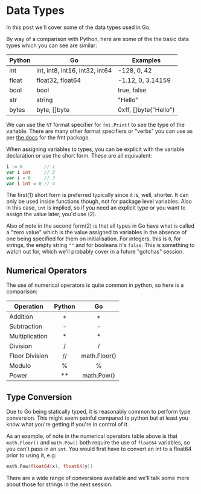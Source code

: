 # Data Types

In this post we'll cover some of the data types used in Go.

By way of a comparison with Python, here are some of the the basic data types which you can see are similar:

| Python | Go                             | Examples              |
| ------ | ------------------------------ | --------------------- |
| int    | int, int8, int16, int32, int64 | -128, 0, 42           |
| float  | float32, float64               | -1.12, 0, 3.14159     |
| bool   | bool                           | true, false           |
| str    | string                         | "Hello"               |
| bytes  | byte, []byte                   | 0xff, []byte("Hello") |

We can use the `%T` format specifier for `fmt.Printf` to see the type of the variable. There are many other format specifiers or "verbs" you can use as per [the docs](https://pkg.go.dev/fmt) for the fmt package.

When assigning variables to types, you can be explicit with the variable declaration or use the short form.  These are all equivalent:

```go
i := 0        // 1
var i int     // 2
var i = 0     // 3
var i int = 0 // 4
```

The first(1) short form is preferred typically since it is, well, shorter.  It can only be used inside functions though, not for package level variables.  Also in this case, `int` is implied, so if you need an explicit type or you want to assign the value later, you'd use (2).

Also of note in the second form(2) is that all types in Go have what is called a "zero value" which is the value assigned to variables in the absence of one being specified for them on initialisation.  For integers, this is `0`, for strings, the empty string `""` and for booleans it's `false`.  This is something to watch out for, which we'll probably cover in a future "gotchas" session.

## Numerical Operators

The use of numerical operators is quite common in python, so here is a comparison:


| Operation      | Python | Go  |
| -------------- | :----: | :---: |
| Addition       |   +    | +
| Subtraction    |   -    | -
| Multiplication |   *    | *
| Division       |   /    | /
| Floor Division  |   //   | math.Floor()
| Modulo         |   %    | %
| Power          |   **   | math.Pow()

## Type Conversion

Due to Go being statically typed, it is reasonably common to perform type conversion.  This might seem painful compared to python but at least you know what you're getting if you're in control of it.

As an example, of note in the numerical operators table above is that `math.Floor()` and `math.Pow()` both require the use of `float64` variables, so you can't pass in an `int`.  You would first have to convert an int to a float64 prior to using it, e.g:

```go
math.Pow(float64(x), float64(y))
```

There are a wide range of conversions available and we'll talk some more about those for strings in the next session.

